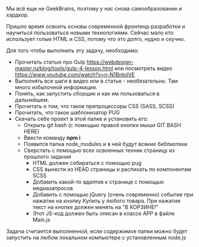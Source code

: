 Мы всё еще не GeekBrains, поэтому у нас снова самообразование и хардкор.

Пришло время освоить основы современной фронтенд-разработки и научиться пользоваться новыми технологиями.
Сейчас мало кто использует голые HTML и CSS, потому что это долго, нудно и скучно.

Для того чтобы выполнить эту задачу, необходимо:

- Прочитать статью про Gulp https://webdesign-master.ru/blog/tools/gulp-4-lesson.html или посмотреть видео https://www.youtube.com/watch?v=n-N1BnloIVE
- Выполнять все шаги в видео или в статье - необязательно. Там много избыточной информации. 
- Понять, как запустить сборщик и как им пользоваться в дальнейшем.
- Прочитать о том, что такое препроцессоры CSS (SASS, SCSS)
- Прочитать, что такое шаблонизатор PUG
- Скачать себе проект в этой папке и установить его:
  + Открыть git bash (с помощью правой кнопки мыши GIT BASH HERE)
  + Ввести команду **npm i**
  + Появится папка node_modules и в ней будут всякие библиотеки
  + Сверстать с помощью всех освоенных техник страницу из прошлого задания
    + HTML должен собираться с помощью pug
    + CSS вынести из HEAD страницы и распихать по компонентам SCSS
    + Добавить какой-то адаптив к странице с помощью медиазапросов
    + Добавить с помощью jQuery (очень современно) событие при нажатии на кнопку Купить у любого товара. При нажатии текст на кнопке должен менять на "В КОРЗИНЕ!"
    + Этот JS-код должен быть описан в классе APP в файле Main.js
    

Задача считается выполненной, если содержимое папки можно будет запустить на любом локальном компьютере с установленным node.js
